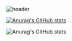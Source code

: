 
<!--
**jineeeAn/jineeeAn** is a ✨ _special_ ✨ repository because its `README.md` (this file) appears on your GitHub profile.

Here are some ideas to get you started:

- 🔭 I’m currently working on ...
- 🌱 I’m currently learning ...
- 👯 I’m looking to collaborate on ...
- 🤔 I’m looking for help with ...
- 💬 Ask me about ...
- 📫 How to reach me: ...
- 😄 Pronouns: ...
- ⚡ Fun fact: ...
-->
![header](https://capsule-render.vercel.app/api?type=venom&text=Set%20the%20Tone&height=300&color=gradient)

[![Anurag's GitHub stats](https://github-readme-stats.vercel.app/api?username=jineeeAn)](https://github.com/anuraghazra/github-readme-stats)

![Anurag's GitHub stats](https://github-readme-stats.vercel.app/api?username=jineeeAn&show_icons=true&theme=radical)

